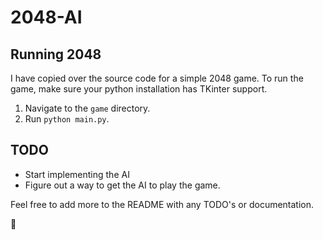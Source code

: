 # 2048-AI

## Running 2048

I have copied over the source code for a simple 2048 game. 
To run the game, make sure your python installation has TKinter support.

1. Navigate to the `game` directory.
2. Run `python main.py`.

## TODO
- Start implementing the AI
- Figure out a way to get the AI to play the game.

Feel free to add more to the README with any TODO's or documentation.

:robot: